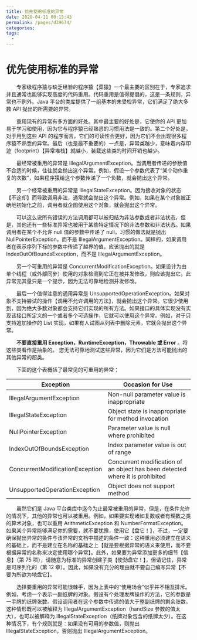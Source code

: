 ```yaml
---
title: 优先使用标准的异常
date: 2020-04-11 00:15:43
permalink: /pages/d39674/
categories:
tags:
  - 
---
```

# 优先使用标准的异常

&emsp;&emsp;专家级程序猿与缺乏经验的程序猿【菜猿】一个最主要的区别在于，专家追求并且通常也能够实现高度的代码重用。代码重用是值得提倡的，这是一条规则，异常也不例外。Java 平台的类库提供了一组基本的未受检异常，它们满足了绝大多数 API 抛出的所需要的异常。

&emsp;&emsp;重用现有的异常有多方面的好处。其中最主要的好处是，它使你的 API 更加易于学习和使用，因为它与程序猿已经熟悉的习惯用法是一致的。第二个好处是，对于用到这些 API 的程序而言，它们的可读性会更好，因为它们不会出现很多程序猿不熟悉的异常。最后（也是最不重要的）一点是，异常类越少，意味着内存印迹（footprint）【异常堆栈】就越小，装载这些类的时间开销也越少。

&emsp;&emsp;最经常被重用的异常是 IllegalArgumentException。当调用者传递的参数值不合适的时候，往往就会抛出这个异常。例如，假设一个参数代表了“某个动作重复的次数”，如果程序猿给这个参数传递了一个负数，就会抛出这个异常。

&emsp;&emsp;另一个经常被重用的异常是 IllegalStateException。因为接收对象的状态【不这却】而导致调用非法，通常就会抛出这个异常。例如，如果在某个对象被正确地初始化之前，调用者就企图使用这个对象，就会抛出这个异常。

&emsp;&emsp;可以这么说所有错误的方法调用都可以被归结为非法参数或者非法状态，但是，其他还有一些标准异常也被用于某些特定情况下的非法参数和非法状态。如果调用者在某个不允许 null 值的参数中传递了 null，习惯的做法就是抛出 NullPointerException，而不是 IllegalArgumentException。同样的，如果调用者在表示序列下标的参数中传递了越界的值，应该抛出的就是 IndexOutOfBoundsException，而不是 IllegalArgumentException。

&emsp;&emsp;另一个可重用的异常是 ConcurrentModificationException。如果设计为由单个线程（或外部同步）使用的对象检测到它正在被并发修改，则应该抛出它。此异常充其量只是一个提示，因为无法可靠地检测并发修改。

&emsp;&emsp;最后一个值得注意的通用异常是 UnsupportedOperationException。如果对象不支持尝试的操作【调用不允许调用的方法】，就会抛出这个异常。它很少使用到，因为绝大多数对象都会支持它们实现的所有方法。如果接口的具体实现没有实现该接口所定义的一个或者多个可选操作，它就可以使用这个异常。例如，对于只支持追加操作的 List 实现，如果有人试图从列表中删除元素，它就会抛出这个异常。

&emsp;&emsp;**不要直接重用 Exception，RuntimeException，Throwable 或 Error** 。将这些类看作是抽象的。 您无法可靠地测试这些异常，因为它们是方法可能抛出的其他异常的超类。

&emsp;&emsp;下面的这个表概括了最常见的可重用的异常：

| Exception                       | Occasion for Use                                                              |
| ------------------------------- | ----------------------------------------------------------------------------- |
| IllegalArgumentException        | Non-null parameter value is inappropriate                                     |
| IllegalStateException           | Object state is inappropriate for method invocation                           |
| NullPointerException            | Parameter value is null where prohibited                                      |
| IndexOutOfBoundsException       | Index parameter value is out of range                                         |
| ConcurrentModificationException | Concurrent modification of an object has been detected where it is prohibited |
| UnsupportedOperationException   | Object does not support method                                                |

&emsp;&emsp;虽然它们是 Java 平台类库中迄今为止最常被重用的异常，但是，在条件允许的情况下，其他的异常也可以被重用。例如，如果要实现诸如复数或者有理数之类的算术对象，也可以重用 ArithmeticException 和 NumberFormatException。如果某个异常能够满足你的需要，就不要犹豫，使用它【盘它！】，不过，一定要确保抛出异常的条件与该异常的文档中描述的条件一致：这种重用必须建立在语义的基础上，而不是建立在名称的基础之上【就是要根据异常的语义来使用，而不要根据异常的名称来决定使用哪个异常】。此外，如果要为异常添加更多的细节【信息】（第 75 项），请随意为标准的异常创建子类【使劲盘它！】，但请记住，异常是可序列化的（第 12 章）。因此，如果没有充分的理由就不要自己编写异常【不要为所欲为地盘它】。

&emsp;&emsp;选择要重用的异常可能很棘手，因为上表中的“使用场合”似乎并不相互排斥。例如，考虑一个表示一副纸牌的对象。假设有个处理发牌操作的方法，它的参数是一手牌的纸牌张数。假设调用者在这个参数中传递的值大于整副纸牌的剩余张数。这种情形既可以被解释为 IllegalArgumentException（handSize 参数的值太大），也可以被解释为 IllegalStateException（纸牌对象包含的纸牌太少）。在这种情况下，有个规则就是：如果没有可用的参数值，则抛出 IllegalStateException，否则抛出 IllegalArgumentException。

